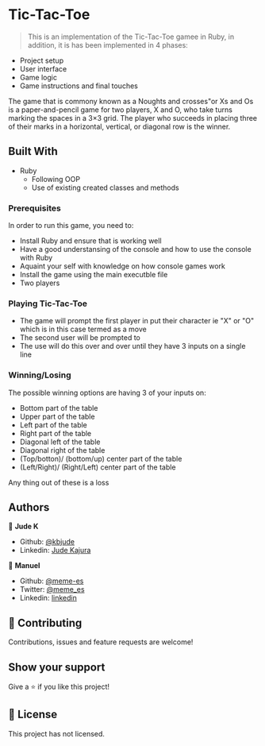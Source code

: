# Tic-Tac-Toe
> This is an implementation of the Tic-Tac-Toe gamee in Ruby, in addition, it is has been implemented in 4 phases:
- Project setup
- User interface
- Game logic
- Game instructions and final touches

The game that is commony known as a Noughts and crosses"or Xs and Os is a paper-and-pencil game for two players, X and O, who take turns marking the spaces in a 3×3 grid. The player who succeeds in placing three of their marks in a horizontal, vertical, or diagonal row is the winner.

## Built With

- Ruby
    - Following OOP
    - Use of existing created classes and methods
### Prerequisites

In order to run this game, you need to:
- Install Ruby and ensure that is working well
- Have a good understansing of the console and how to use the console with Ruby
- Aquaint your self with knowledge on how console games work
- Install the game using the main executble file
- Two players
### Playing Tic-Tac-Toe
- The game will prompt the first player in put their character ie "X" or "O" which is in this case termed as a move
- The second user will be prompted to
- The use will do this over and over until they have 3 inputs on a single line

### Winning/Losing
The possible winning options are having 3 of your inputs on:
- Bottom part of the table
- Upper part of the table
- Left part of the table
- Right part of the table
- Diagonal left of the table
- Diagonal right of the table
- (Top/botton)/ (bottom/up) center part of the table
- (Left/Right)/ (Right/Left) center part of the table

Any thing out of these is a loss

## Authors

👤 **Jude K**

- Github: [@kbjude](https://github.com/kbjude)
- Linkedin: [Jude Kajura](www.linkedin.com/in/)

👤 **Manuel**

- Github: [@meme-es](https://github.com/meme-es)
- Twitter: [@meme_es](https://twitter.com/meme_es)
- Linkedin: [linkedin](https://www.linkedin.com/in/manuel-elias-b289a638/)

## 🤝 Contributing

Contributions, issues and feature requests are welcome!

## Show your support

Give a ⭐️ if you like this project!

## 📝 License

This project has not licensed.
